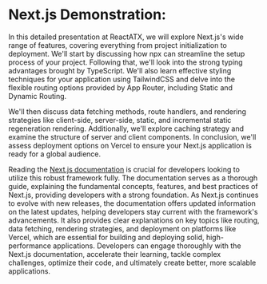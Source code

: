 # Next.js Demonstration:

In this detailed presentation at ReactATX, we will explore Next.js's wide range of features, covering everything from project initialization to deployment. We'll start by discussing how npx can streamline the setup process of your project. Following that, we'll look into the strong typing advantages brought by TypeScript. We'll also learn effective styling techniques for your application using TailwindCSS and delve into the flexible routing options provided by App Router, including Static and Dynamic Routing.

We'll then discuss data fetching methods, route handlers, and rendering strategies like client-side, server-side, static, and incremental static regeneration rendering. Additionally, we'll explore caching strategy and examine the structure of server and client components. In conclusion, we'll assess deployment options on Vercel to ensure your Next.js application is ready for a global audience.

Reading the [Next.js documentation](https://nextjs.org/docs) is crucial for developers looking to utilize this robust framework fully. The documentation serves as a thorough guide, explaining the fundamental concepts, features, and best practices of Next.js, providing developers with a strong foundation. As Next.js continues to evolve with new releases, the documentation offers updated information on the latest updates, helping developers stay current with the framework's advancements. It also provides clear explanations on key topics like routing, data fetching, rendering strategies, and deployment on platforms like Vercel, which are essential for building and deploying solid, high-performance applications. Developers can engage thoroughly with the Next.js documentation, accelerate their learning, tackle complex challenges, optimize their code, and ultimately create better, more scalable applications.
